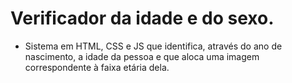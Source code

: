 # Verificador da idade e do sexo.

* Sistema em HTML, CSS e JS que identifica, através do ano de nascimento, a idade da pessoa e que aloca uma imagem correspondente à faixa etária dela.
